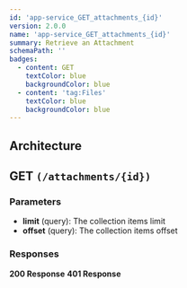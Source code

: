 ```yaml
---
id: 'app-service_GET_attachments_{id}'
version: 2.0.0
name: 'app-service_GET_attachments_{id}'
summary: Retrieve an Attachment
schemaPath: ''
badges:
  - content: GET
    textColor: blue
    backgroundColor: blue
  - content: 'tag:Files'
    textColor: blue
    backgroundColor: blue
---
```

## Architecture
<NodeGraph />



## GET `(/attachments/{id})`

### Parameters
- **limit** (query): The collection items limit
- **offset** (query): The collection items offset




### Responses
**200 Response**
<SchemaViewer file="response-200.json" maxHeight="500" id="response-200" />
      **401 Response**
<SchemaViewer file="response-401.json" maxHeight="500" id="response-401" />
